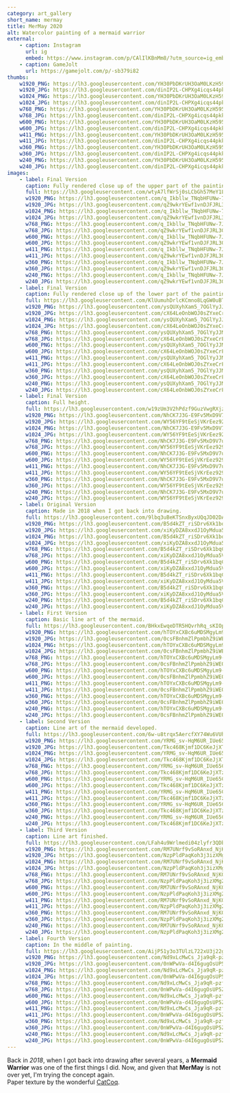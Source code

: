 ```yaml
---
category: art_gallery
short_name: mermay
title: MerMay 2020
alt: Watercolor painting of a mermaid warrior
external:
    - caption: Instagram
      url: ig
      embed: https://www.instagram.com/p/CAlIlKBnMm8/?utm_source=ig_embed&amp;utm_campaign=loading
    - caption: GameJolt
      url: https://gamejolt.com/p/-sb379i82
thumbs:
    w1920_PNG: https://lh3.googleusercontent.com/YH30PbDKrUH3OaM0LKzH5957LNFysIUZljw5xT2jABJ69hhwMwUWnX1pUw20eLyHBjqZw9bQvFXgXOuyz4tbPQ1cPdBUaQJg5mHKEq_j9NSVDcr8DGeI_MBeiCDeeIOyQwy5LbJepg=w355
    w1920_JPG: https://lh3.googleusercontent.com/dinIP2L-CHPXg4icqs44pkkKjjV0JP9GoimLmeTlV3fj_azr4Tuzg_tqRXqkekMgjM1ofkLQZ5jBKjN0jpE2iVkrz6f5hX7HQFkIPag7HOX8C99RbLslaOkmftyKv7GD-8Ue3E1_hA=w355
    w1024_PNG: https://lh3.googleusercontent.com/YH30PbDKrUH3OaM0LKzH5957LNFysIUZljw5xT2jABJ69hhwMwUWnX1pUw20eLyHBjqZw9bQvFXgXOuyz4tbPQ1cPdBUaQJg5mHKEq_j9NSVDcr8DGeI_MBeiCDeeIOyQwy5LbJepg=w284
    w1024_JPG: https://lh3.googleusercontent.com/dinIP2L-CHPXg4icqs44pkkKjjV0JP9GoimLmeTlV3fj_azr4Tuzg_tqRXqkekMgjM1ofkLQZ5jBKjN0jpE2iVkrz6f5hX7HQFkIPag7HOX8C99RbLslaOkmftyKv7GD-8Ue3E1_hA=w284
    w768_PNG: https://lh3.googleusercontent.com/YH30PbDKrUH3OaM0LKzH5957LNFysIUZljw5xT2jABJ69hhwMwUWnX1pUw20eLyHBjqZw9bQvFXgXOuyz4tbPQ1cPdBUaQJg5mHKEq_j9NSVDcr8DGeI_MBeiCDeeIOyQwy5LbJepg=w213
    w768_JPG: https://lh3.googleusercontent.com/dinIP2L-CHPXg4icqs44pkkKjjV0JP9GoimLmeTlV3fj_azr4Tuzg_tqRXqkekMgjM1ofkLQZ5jBKjN0jpE2iVkrz6f5hX7HQFkIPag7HOX8C99RbLslaOkmftyKv7GD-8Ue3E1_hA=w213
    w600_PNG: https://lh3.googleusercontent.com/YH30PbDKrUH3OaM0LKzH5957LNFysIUZljw5xT2jABJ69hhwMwUWnX1pUw20eLyHBjqZw9bQvFXgXOuyz4tbPQ1cPdBUaQJg5mHKEq_j9NSVDcr8DGeI_MBeiCDeeIOyQwy5LbJepg=w166
    w600_JPG: https://lh3.googleusercontent.com/dinIP2L-CHPXg4icqs44pkkKjjV0JP9GoimLmeTlV3fj_azr4Tuzg_tqRXqkekMgjM1ofkLQZ5jBKjN0jpE2iVkrz6f5hX7HQFkIPag7HOX8C99RbLslaOkmftyKv7GD-8Ue3E1_hA=w166
    w411_PNG: https://lh3.googleusercontent.com/YH30PbDKrUH3OaM0LKzH5957LNFysIUZljw5xT2jABJ69hhwMwUWnX1pUw20eLyHBjqZw9bQvFXgXOuyz4tbPQ1cPdBUaQJg5mHKEq_j9NSVDcr8DGeI_MBeiCDeeIOyQwy5LbJepg=w114
    w411_JPG: https://lh3.googleusercontent.com/dinIP2L-CHPXg4icqs44pkkKjjV0JP9GoimLmeTlV3fj_azr4Tuzg_tqRXqkekMgjM1ofkLQZ5jBKjN0jpE2iVkrz6f5hX7HQFkIPag7HOX8C99RbLslaOkmftyKv7GD-8Ue3E1_hA=w114
    w360_PNG: https://lh3.googleusercontent.com/YH30PbDKrUH3OaM0LKzH5957LNFysIUZljw5xT2jABJ69hhwMwUWnX1pUw20eLyHBjqZw9bQvFXgXOuyz4tbPQ1cPdBUaQJg5mHKEq_j9NSVDcr8DGeI_MBeiCDeeIOyQwy5LbJepg=w100
    w360_JPG: https://lh3.googleusercontent.com/dinIP2L-CHPXg4icqs44pkkKjjV0JP9GoimLmeTlV3fj_azr4Tuzg_tqRXqkekMgjM1ofkLQZ5jBKjN0jpE2iVkrz6f5hX7HQFkIPag7HOX8C99RbLslaOkmftyKv7GD-8Ue3E1_hA=w100
    w240_PNG: https://lh3.googleusercontent.com/YH30PbDKrUH3OaM0LKzH5957LNFysIUZljw5xT2jABJ69hhwMwUWnX1pUw20eLyHBjqZw9bQvFXgXOuyz4tbPQ1cPdBUaQJg5mHKEq_j9NSVDcr8DGeI_MBeiCDeeIOyQwy5LbJepg=w66
    w240_JPG: https://lh3.googleusercontent.com/dinIP2L-CHPXg4icqs44pkkKjjV0JP9GoimLmeTlV3fj_azr4Tuzg_tqRXqkekMgjM1ofkLQZ5jBKjN0jpE2iVkrz6f5hX7HQFkIPag7HOX8C99RbLslaOkmftyKv7GD-8Ue3E1_hA=w66
images:
    - label: Final Version
      caption: Fully rendered close up of the upper part of the painting.
      full: https://lh3.googleusercontent.com/wtyA7lfWrSj0sLCbGh57MeY1LkE6mTUFns6nl-5hWAoBRqNFVHgeQH78487v-dgIY0dLLCwSzOrykNjWvrqA-C3-Dfs_0DttfN-CMBzEJ2fMNmTFcw9m8kEZQNDI8ElD0bvgVzwKmw=w1080-h1080
      w1920_PNG: https://lh3.googleusercontent.com/q_Ikbllw_TNqbHFUNw-7JKox13sLxiaMLi8Ek1pPZODTN7i0sMAYRmQ2tvNtVw1STV1Cm-avOwbNXLBgIN8u0lDSgEErPPTtXaW9DDD86oXlpzRKekLttUyNCr3Sk55-AHXMHw8kXQ=w850
      w1920_JPG: https://lh3.googleusercontent.com/qZ9wkrYEwf1vnDJFJRL3GPxZBfOfRDJ2oapBEaiQ0wXTi8Yg-rbBc6DCG-icjLfY4LTtNUz-_7vu5NzV6P2hlKRRGZMLeICb20lx9RR6ZDBn7-aKbUMb5_z0Lt8N1R1ogHqaMEL6cg=w850
      w1024_PNG: https://lh3.googleusercontent.com/q_Ikbllw_TNqbHFUNw-7JKox13sLxiaMLi8Ek1pPZODTN7i0sMAYRmQ2tvNtVw1STV1Cm-avOwbNXLBgIN8u0lDSgEErPPTtXaW9DDD86oXlpzRKekLttUyNCr3Sk55-AHXMHw8kXQ=w711
      w1024_JPG: https://lh3.googleusercontent.com/qZ9wkrYEwf1vnDJFJRL3GPxZBfOfRDJ2oapBEaiQ0wXTi8Yg-rbBc6DCG-icjLfY4LTtNUz-_7vu5NzV6P2hlKRRGZMLeICb20lx9RR6ZDBn7-aKbUMb5_z0Lt8N1R1ogHqaMEL6cg=w711
      w768_PNG: https://lh3.googleusercontent.com/q_Ikbllw_TNqbHFUNw-7JKox13sLxiaMLi8Ek1pPZODTN7i0sMAYRmQ2tvNtVw1STV1Cm-avOwbNXLBgIN8u0lDSgEErPPTtXaW9DDD86oXlpzRKekLttUyNCr3Sk55-AHXMHw8kXQ=w533
      w768_JPG: https://lh3.googleusercontent.com/qZ9wkrYEwf1vnDJFJRL3GPxZBfOfRDJ2oapBEaiQ0wXTi8Yg-rbBc6DCG-icjLfY4LTtNUz-_7vu5NzV6P2hlKRRGZMLeICb20lx9RR6ZDBn7-aKbUMb5_z0Lt8N1R1ogHqaMEL6cg=w533
      w600_PNG: https://lh3.googleusercontent.com/q_Ikbllw_TNqbHFUNw-7JKox13sLxiaMLi8Ek1pPZODTN7i0sMAYRmQ2tvNtVw1STV1Cm-avOwbNXLBgIN8u0lDSgEErPPTtXaW9DDD86oXlpzRKekLttUyNCr3Sk55-AHXMHw8kXQ=w416
      w600_JPG: https://lh3.googleusercontent.com/qZ9wkrYEwf1vnDJFJRL3GPxZBfOfRDJ2oapBEaiQ0wXTi8Yg-rbBc6DCG-icjLfY4LTtNUz-_7vu5NzV6P2hlKRRGZMLeICb20lx9RR6ZDBn7-aKbUMb5_z0Lt8N1R1ogHqaMEL6cg=w416
      w411_PNG: https://lh3.googleusercontent.com/q_Ikbllw_TNqbHFUNw-7JKox13sLxiaMLi8Ek1pPZODTN7i0sMAYRmQ2tvNtVw1STV1Cm-avOwbNXLBgIN8u0lDSgEErPPTtXaW9DDD86oXlpzRKekLttUyNCr3Sk55-AHXMHw8kXQ=w285
      w411_JPG: https://lh3.googleusercontent.com/qZ9wkrYEwf1vnDJFJRL3GPxZBfOfRDJ2oapBEaiQ0wXTi8Yg-rbBc6DCG-icjLfY4LTtNUz-_7vu5NzV6P2hlKRRGZMLeICb20lx9RR6ZDBn7-aKbUMb5_z0Lt8N1R1ogHqaMEL6cg=w285
      w360_PNG: https://lh3.googleusercontent.com/q_Ikbllw_TNqbHFUNw-7JKox13sLxiaMLi8Ek1pPZODTN7i0sMAYRmQ2tvNtVw1STV1Cm-avOwbNXLBgIN8u0lDSgEErPPTtXaW9DDD86oXlpzRKekLttUyNCr3Sk55-AHXMHw8kXQ=w250
      w360_JPG: https://lh3.googleusercontent.com/qZ9wkrYEwf1vnDJFJRL3GPxZBfOfRDJ2oapBEaiQ0wXTi8Yg-rbBc6DCG-icjLfY4LTtNUz-_7vu5NzV6P2hlKRRGZMLeICb20lx9RR6ZDBn7-aKbUMb5_z0Lt8N1R1ogHqaMEL6cg=w250
      w240_PNG: https://lh3.googleusercontent.com/q_Ikbllw_TNqbHFUNw-7JKox13sLxiaMLi8Ek1pPZODTN7i0sMAYRmQ2tvNtVw1STV1Cm-avOwbNXLBgIN8u0lDSgEErPPTtXaW9DDD86oXlpzRKekLttUyNCr3Sk55-AHXMHw8kXQ=w166
      w240_JPG: https://lh3.googleusercontent.com/qZ9wkrYEwf1vnDJFJRL3GPxZBfOfRDJ2oapBEaiQ0wXTi8Yg-rbBc6DCG-icjLfY4LTtNUz-_7vu5NzV6P2hlKRRGZMLeICb20lx9RR6ZDBn7-aKbUMb5_z0Lt8N1R1ogHqaMEL6cg=w166
    - label: Final Version
      caption: Fully rendered close up of the lower part of the painting.
      full: https://lh3.googleusercontent.com/KlUumuhDrlcKCmno8LqGW0uBTWxVA02jO6UUMiRbKlHutvJ3NVmm5tHRjDiM7vz93fanM1SkeipeOA6fZwaLezYRDdc-SBwyEQ9prgwhg8tHlQjZgW1ZZYYw277UiUpo6_GKGQFVyg=w1080-h1080
      w1920_PNG: https://lh3.googleusercontent.com/ysQUXyhXam5_7OGlYyJJM4o1BItO3rklJk2H1Rjn5zwsqnG23MNriuFYeupljtKh5rXvSzCkqlsSbBB0YrZFkAfVvQJ0EMKk5Q0wkvK1BQxYw53UByoAi8YkLJIAO3GVKYBLpotyKg=w850
      w1920_JPG: https://lh3.googleusercontent.com/cX64LeOnbWOJ0sZYxeCrFz919RSf3nLjBalIkvTQqIOVcozk2vuKQml1Pzfu4m8ImZWN5wv1L6dKx493pbCUw1tqCJo-68gV0waLR4R4gsUfeiYlURh00dwkBdDTfrmJ-jRoxHWpLA=w850
      w1024_PNG: https://lh3.googleusercontent.com/ysQUXyhXam5_7OGlYyJJM4o1BItO3rklJk2H1Rjn5zwsqnG23MNriuFYeupljtKh5rXvSzCkqlsSbBB0YrZFkAfVvQJ0EMKk5Q0wkvK1BQxYw53UByoAi8YkLJIAO3GVKYBLpotyKg=w711
      w1024_JPG: https://lh3.googleusercontent.com/cX64LeOnbWOJ0sZYxeCrFz919RSf3nLjBalIkvTQqIOVcozk2vuKQml1Pzfu4m8ImZWN5wv1L6dKx493pbCUw1tqCJo-68gV0waLR4R4gsUfeiYlURh00dwkBdDTfrmJ-jRoxHWpLA=w711
      w768_PNG: https://lh3.googleusercontent.com/ysQUXyhXam5_7OGlYyJJM4o1BItO3rklJk2H1Rjn5zwsqnG23MNriuFYeupljtKh5rXvSzCkqlsSbBB0YrZFkAfVvQJ0EMKk5Q0wkvK1BQxYw53UByoAi8YkLJIAO3GVKYBLpotyKg=w533
      w768_JPG: https://lh3.googleusercontent.com/cX64LeOnbWOJ0sZYxeCrFz919RSf3nLjBalIkvTQqIOVcozk2vuKQml1Pzfu4m8ImZWN5wv1L6dKx493pbCUw1tqCJo-68gV0waLR4R4gsUfeiYlURh00dwkBdDTfrmJ-jRoxHWpLA=w533
      w600_PNG: https://lh3.googleusercontent.com/ysQUXyhXam5_7OGlYyJJM4o1BItO3rklJk2H1Rjn5zwsqnG23MNriuFYeupljtKh5rXvSzCkqlsSbBB0YrZFkAfVvQJ0EMKk5Q0wkvK1BQxYw53UByoAi8YkLJIAO3GVKYBLpotyKg=w416
      w600_JPG: https://lh3.googleusercontent.com/cX64LeOnbWOJ0sZYxeCrFz919RSf3nLjBalIkvTQqIOVcozk2vuKQml1Pzfu4m8ImZWN5wv1L6dKx493pbCUw1tqCJo-68gV0waLR4R4gsUfeiYlURh00dwkBdDTfrmJ-jRoxHWpLA=w416
      w411_PNG: https://lh3.googleusercontent.com/ysQUXyhXam5_7OGlYyJJM4o1BItO3rklJk2H1Rjn5zwsqnG23MNriuFYeupljtKh5rXvSzCkqlsSbBB0YrZFkAfVvQJ0EMKk5Q0wkvK1BQxYw53UByoAi8YkLJIAO3GVKYBLpotyKg=w285
      w411_JPG: https://lh3.googleusercontent.com/cX64LeOnbWOJ0sZYxeCrFz919RSf3nLjBalIkvTQqIOVcozk2vuKQml1Pzfu4m8ImZWN5wv1L6dKx493pbCUw1tqCJo-68gV0waLR4R4gsUfeiYlURh00dwkBdDTfrmJ-jRoxHWpLA=w285
      w360_PNG: https://lh3.googleusercontent.com/ysQUXyhXam5_7OGlYyJJM4o1BItO3rklJk2H1Rjn5zwsqnG23MNriuFYeupljtKh5rXvSzCkqlsSbBB0YrZFkAfVvQJ0EMKk5Q0wkvK1BQxYw53UByoAi8YkLJIAO3GVKYBLpotyKg=w250
      w360_JPG: https://lh3.googleusercontent.com/cX64LeOnbWOJ0sZYxeCrFz919RSf3nLjBalIkvTQqIOVcozk2vuKQml1Pzfu4m8ImZWN5wv1L6dKx493pbCUw1tqCJo-68gV0waLR4R4gsUfeiYlURh00dwkBdDTfrmJ-jRoxHWpLA=w250
      w240_PNG: https://lh3.googleusercontent.com/ysQUXyhXam5_7OGlYyJJM4o1BItO3rklJk2H1Rjn5zwsqnG23MNriuFYeupljtKh5rXvSzCkqlsSbBB0YrZFkAfVvQJ0EMKk5Q0wkvK1BQxYw53UByoAi8YkLJIAO3GVKYBLpotyKg=w166
      w240_JPG: https://lh3.googleusercontent.com/cX64LeOnbWOJ0sZYxeCrFz919RSf3nLjBalIkvTQqIOVcozk2vuKQml1Pzfu4m8ImZWN5wv1L6dKx493pbCUw1tqCJo-68gV0waLR4R4gsUfeiYlURh00dwkBdDTfrmJ-jRoxHWpLA=w166
    - label: Final Version
      caption: Full height.
      full: https://lh3.googleusercontent.com/w19zUm3V2hPdzf9GuzVwgRXjzDiBeBB5l8KaUoLq4oMBAKIKITjlsh7GCSOFW9nN90HBhYGH5HeDCAy8RvZ9iOoCr6sr3Gu2j2WV0JpISvwX7jDR0pyxyYRT-6tAhFpFO9ceMIsP-w=w1080-h1080
      w1920_PNG: https://lh3.googleusercontent.com/NhCK7J3G-E9Fv5MxD9V7uJQP7Aka-0xuqxN96m50FU4nl-1-UTa4KrO9DJ5MvqMaMr-p-cbj9HZisdwneMVoP7hiASPUsBa9zTUq40FOda7gL3wN4YE3kMoWyiM3G57g82-7Nk1DuQ=w850
      w1920_JPG: https://lh3.googleusercontent.com/WY56YF9tEeSjVKrEez929vUjkIITK1hSh_v7HTNIOfxaPSw-kNal2PZx420rousA58rdckJ872TKGAPudvMSRY_ImmI64LfC6DRtI68_I61pj5RI4nzGSMHWT3YU5Bqs7BAX_QdKAg=w850
      w1024_PNG: https://lh3.googleusercontent.com/NhCK7J3G-E9Fv5MxD9V7uJQP7Aka-0xuqxN96m50FU4nl-1-UTa4KrO9DJ5MvqMaMr-p-cbj9HZisdwneMVoP7hiASPUsBa9zTUq40FOda7gL3wN4YE3kMoWyiM3G57g82-7Nk1DuQ=w711
      w1024_JPG: https://lh3.googleusercontent.com/WY56YF9tEeSjVKrEez929vUjkIITK1hSh_v7HTNIOfxaPSw-kNal2PZx420rousA58rdckJ872TKGAPudvMSRY_ImmI64LfC6DRtI68_I61pj5RI4nzGSMHWT3YU5Bqs7BAX_QdKAg=w711
      w768_PNG: https://lh3.googleusercontent.com/NhCK7J3G-E9Fv5MxD9V7uJQP7Aka-0xuqxN96m50FU4nl-1-UTa4KrO9DJ5MvqMaMr-p-cbj9HZisdwneMVoP7hiASPUsBa9zTUq40FOda7gL3wN4YE3kMoWyiM3G57g82-7Nk1DuQ=w533
      w768_JPG: https://lh3.googleusercontent.com/WY56YF9tEeSjVKrEez929vUjkIITK1hSh_v7HTNIOfxaPSw-kNal2PZx420rousA58rdckJ872TKGAPudvMSRY_ImmI64LfC6DRtI68_I61pj5RI4nzGSMHWT3YU5Bqs7BAX_QdKAg=w533
      w600_PNG: https://lh3.googleusercontent.com/NhCK7J3G-E9Fv5MxD9V7uJQP7Aka-0xuqxN96m50FU4nl-1-UTa4KrO9DJ5MvqMaMr-p-cbj9HZisdwneMVoP7hiASPUsBa9zTUq40FOda7gL3wN4YE3kMoWyiM3G57g82-7Nk1DuQ=w416
      w600_JPG: https://lh3.googleusercontent.com/WY56YF9tEeSjVKrEez929vUjkIITK1hSh_v7HTNIOfxaPSw-kNal2PZx420rousA58rdckJ872TKGAPudvMSRY_ImmI64LfC6DRtI68_I61pj5RI4nzGSMHWT3YU5Bqs7BAX_QdKAg=w416
      w411_PNG: https://lh3.googleusercontent.com/NhCK7J3G-E9Fv5MxD9V7uJQP7Aka-0xuqxN96m50FU4nl-1-UTa4KrO9DJ5MvqMaMr-p-cbj9HZisdwneMVoP7hiASPUsBa9zTUq40FOda7gL3wN4YE3kMoWyiM3G57g82-7Nk1DuQ=w285
      w411_JPG: https://lh3.googleusercontent.com/WY56YF9tEeSjVKrEez929vUjkIITK1hSh_v7HTNIOfxaPSw-kNal2PZx420rousA58rdckJ872TKGAPudvMSRY_ImmI64LfC6DRtI68_I61pj5RI4nzGSMHWT3YU5Bqs7BAX_QdKAg=w285
      w360_PNG: https://lh3.googleusercontent.com/NhCK7J3G-E9Fv5MxD9V7uJQP7Aka-0xuqxN96m50FU4nl-1-UTa4KrO9DJ5MvqMaMr-p-cbj9HZisdwneMVoP7hiASPUsBa9zTUq40FOda7gL3wN4YE3kMoWyiM3G57g82-7Nk1DuQ=w250
      w360_JPG: https://lh3.googleusercontent.com/WY56YF9tEeSjVKrEez929vUjkIITK1hSh_v7HTNIOfxaPSw-kNal2PZx420rousA58rdckJ872TKGAPudvMSRY_ImmI64LfC6DRtI68_I61pj5RI4nzGSMHWT3YU5Bqs7BAX_QdKAg=w250
      w240_PNG: https://lh3.googleusercontent.com/NhCK7J3G-E9Fv5MxD9V7uJQP7Aka-0xuqxN96m50FU4nl-1-UTa4KrO9DJ5MvqMaMr-p-cbj9HZisdwneMVoP7hiASPUsBa9zTUq40FOda7gL3wN4YE3kMoWyiM3G57g82-7Nk1DuQ=w166
      w240_JPG: https://lh3.googleusercontent.com/WY56YF9tEeSjVKrEez929vUjkIITK1hSh_v7HTNIOfxaPSw-kNal2PZx420rousA58rdckJ872TKGAPudvMSRY_ImmI64LfC6DRtI68_I61pj5RI4nzGSMHWT3YU5Bqs7BAX_QdKAg=w166
    - label: Original Version
      caption: Made in 2018 when I got back into drawing.
      full: https://lh3.googleusercontent.com/9lbq3uBeKTSnxByxUQqJD02DA4GyZIQpOWAKpBuq-a94xWKvWvaDVXxGeAFM8GdA1RlnWvMzoRHnYJyuT4xul_9OdgySFozhSlqGg1iSSLRMWcMtnzUWOff0csTlE00v2wLPT0X0wA=w1080-h1080
      w1920_PNG: https://lh3.googleusercontent.com/B5d4kZT_riSDrv6Xk1bqC8VsgxFfPezPyr9OCa1aVvf67WejJ0vGEIqxVCEWUL7bixRR9wo9KxmZCX6vEM4qi3l4He6DB-5pvgQGLi1xy9E7tXzy3YJsXU6Y7gXEiidBf9vihStm_w=w850
      w1920_JPG: https://lh3.googleusercontent.com/xiKyDZA8xxdJ1OyMdua5V3--LjdOe6r6gg4MZ4-AtRmOGi6smypsCt_SIZGBysHIQ-E_vpi1rZbb4hbfHJ22vbIhyU6shya2zlT2ie4pCRl1j549RBGMBD_sizFVNNdX4Bk-WcwiUQ=w850
      w1024_PNG: https://lh3.googleusercontent.com/B5d4kZT_riSDrv6Xk1bqC8VsgxFfPezPyr9OCa1aVvf67WejJ0vGEIqxVCEWUL7bixRR9wo9KxmZCX6vEM4qi3l4He6DB-5pvgQGLi1xy9E7tXzy3YJsXU6Y7gXEiidBf9vihStm_w=w711
      w1024_JPG: https://lh3.googleusercontent.com/xiKyDZA8xxdJ1OyMdua5V3--LjdOe6r6gg4MZ4-AtRmOGi6smypsCt_SIZGBysHIQ-E_vpi1rZbb4hbfHJ22vbIhyU6shya2zlT2ie4pCRl1j549RBGMBD_sizFVNNdX4Bk-WcwiUQ=w711
      w768_PNG: https://lh3.googleusercontent.com/B5d4kZT_riSDrv6Xk1bqC8VsgxFfPezPyr9OCa1aVvf67WejJ0vGEIqxVCEWUL7bixRR9wo9KxmZCX6vEM4qi3l4He6DB-5pvgQGLi1xy9E7tXzy3YJsXU6Y7gXEiidBf9vihStm_w=w533
      w768_JPG: https://lh3.googleusercontent.com/xiKyDZA8xxdJ1OyMdua5V3--LjdOe6r6gg4MZ4-AtRmOGi6smypsCt_SIZGBysHIQ-E_vpi1rZbb4hbfHJ22vbIhyU6shya2zlT2ie4pCRl1j549RBGMBD_sizFVNNdX4Bk-WcwiUQ=w533
      w600_PNG: https://lh3.googleusercontent.com/B5d4kZT_riSDrv6Xk1bqC8VsgxFfPezPyr9OCa1aVvf67WejJ0vGEIqxVCEWUL7bixRR9wo9KxmZCX6vEM4qi3l4He6DB-5pvgQGLi1xy9E7tXzy3YJsXU6Y7gXEiidBf9vihStm_w=w416
      w600_JPG: https://lh3.googleusercontent.com/xiKyDZA8xxdJ1OyMdua5V3--LjdOe6r6gg4MZ4-AtRmOGi6smypsCt_SIZGBysHIQ-E_vpi1rZbb4hbfHJ22vbIhyU6shya2zlT2ie4pCRl1j549RBGMBD_sizFVNNdX4Bk-WcwiUQ=w416
      w411_PNG: https://lh3.googleusercontent.com/B5d4kZT_riSDrv6Xk1bqC8VsgxFfPezPyr9OCa1aVvf67WejJ0vGEIqxVCEWUL7bixRR9wo9KxmZCX6vEM4qi3l4He6DB-5pvgQGLi1xy9E7tXzy3YJsXU6Y7gXEiidBf9vihStm_w=w285
      w411_JPG: https://lh3.googleusercontent.com/xiKyDZA8xxdJ1OyMdua5V3--LjdOe6r6gg4MZ4-AtRmOGi6smypsCt_SIZGBysHIQ-E_vpi1rZbb4hbfHJ22vbIhyU6shya2zlT2ie4pCRl1j549RBGMBD_sizFVNNdX4Bk-WcwiUQ=w285
      w360_PNG: https://lh3.googleusercontent.com/B5d4kZT_riSDrv6Xk1bqC8VsgxFfPezPyr9OCa1aVvf67WejJ0vGEIqxVCEWUL7bixRR9wo9KxmZCX6vEM4qi3l4He6DB-5pvgQGLi1xy9E7tXzy3YJsXU6Y7gXEiidBf9vihStm_w=w250
      w360_JPG: https://lh3.googleusercontent.com/xiKyDZA8xxdJ1OyMdua5V3--LjdOe6r6gg4MZ4-AtRmOGi6smypsCt_SIZGBysHIQ-E_vpi1rZbb4hbfHJ22vbIhyU6shya2zlT2ie4pCRl1j549RBGMBD_sizFVNNdX4Bk-WcwiUQ=w250
      w240_PNG: https://lh3.googleusercontent.com/B5d4kZT_riSDrv6Xk1bqC8VsgxFfPezPyr9OCa1aVvf67WejJ0vGEIqxVCEWUL7bixRR9wo9KxmZCX6vEM4qi3l4He6DB-5pvgQGLi1xy9E7tXzy3YJsXU6Y7gXEiidBf9vihStm_w=w166
      w240_JPG: https://lh3.googleusercontent.com/xiKyDZA8xxdJ1OyMdua5V3--LjdOe6r6gg4MZ4-AtRmOGi6smypsCt_SIZGBysHIQ-E_vpi1rZbb4hbfHJ22vbIhyU6shya2zlT2ie4pCRl1j549RBGMBD_sizFVNNdX4Bk-WcwiUQ=w166
    - label: First Version
      caption: Basic line art of the mermaid.
      full: https://lh3.googleusercontent.com/BHkxEwqeDTR5HQvrhRq_sKIOpJefLOgu4wbOdY-_LxUsAHi7y_W9aMz-4KHZGSAOUyDkOSW2iRWjzuZaNSjF4yR19f5Y_plZK6FINhEMuOfnGC0ihq7zooPgFhz0yHIR9kY5HKcaEg=w1080-h1080
      w1920_PNG: https://lh3.googleusercontent.com/hTOYxCXBc6uMDSMgyLm9-r8njfzjCif06Kkt3GUbJlfSYIeLoMKIZQvTM123Nd6jS166P-1KMQ-I8lO6jAd-aB7QGlgZ6ovW2zAJDHKMhZDr_7-xRrA03JTFKjmRl9cPrR9rjog01g=w850
      w1920_JPG: https://lh3.googleusercontent.com/0csFBnhmZlPpmbhZ9iWE0_AVt5zEX_PFlH5dGAb5Rd7a2h8QjyoWqnSdCrK_wqx8X7-FbqlumJEl0Jq8QvrWp5NFvs2y5c4z066JMRVLCX5wnCfj1d0dFDHiiyGLY1lqQmZG2fTAxQ=w850
      w1024_PNG: https://lh3.googleusercontent.com/hTOYxCXBc6uMDSMgyLm9-r8njfzjCif06Kkt3GUbJlfSYIeLoMKIZQvTM123Nd6jS166P-1KMQ-I8lO6jAd-aB7QGlgZ6ovW2zAJDHKMhZDr_7-xRrA03JTFKjmRl9cPrR9rjog01g=w711
      w1024_JPG: https://lh3.googleusercontent.com/0csFBnhmZlPpmbhZ9iWE0_AVt5zEX_PFlH5dGAb5Rd7a2h8QjyoWqnSdCrK_wqx8X7-FbqlumJEl0Jq8QvrWp5NFvs2y5c4z066JMRVLCX5wnCfj1d0dFDHiiyGLY1lqQmZG2fTAxQ=w711
      w768_PNG: https://lh3.googleusercontent.com/hTOYxCXBc6uMDSMgyLm9-r8njfzjCif06Kkt3GUbJlfSYIeLoMKIZQvTM123Nd6jS166P-1KMQ-I8lO6jAd-aB7QGlgZ6ovW2zAJDHKMhZDr_7-xRrA03JTFKjmRl9cPrR9rjog01g=w533
      w768_JPG: https://lh3.googleusercontent.com/0csFBnhmZlPpmbhZ9iWE0_AVt5zEX_PFlH5dGAb5Rd7a2h8QjyoWqnSdCrK_wqx8X7-FbqlumJEl0Jq8QvrWp5NFvs2y5c4z066JMRVLCX5wnCfj1d0dFDHiiyGLY1lqQmZG2fTAxQ=w533
      w600_PNG: https://lh3.googleusercontent.com/hTOYxCXBc6uMDSMgyLm9-r8njfzjCif06Kkt3GUbJlfSYIeLoMKIZQvTM123Nd6jS166P-1KMQ-I8lO6jAd-aB7QGlgZ6ovW2zAJDHKMhZDr_7-xRrA03JTFKjmRl9cPrR9rjog01g=w416
      w600_JPG: https://lh3.googleusercontent.com/0csFBnhmZlPpmbhZ9iWE0_AVt5zEX_PFlH5dGAb5Rd7a2h8QjyoWqnSdCrK_wqx8X7-FbqlumJEl0Jq8QvrWp5NFvs2y5c4z066JMRVLCX5wnCfj1d0dFDHiiyGLY1lqQmZG2fTAxQ=w416
      w411_PNG: https://lh3.googleusercontent.com/hTOYxCXBc6uMDSMgyLm9-r8njfzjCif06Kkt3GUbJlfSYIeLoMKIZQvTM123Nd6jS166P-1KMQ-I8lO6jAd-aB7QGlgZ6ovW2zAJDHKMhZDr_7-xRrA03JTFKjmRl9cPrR9rjog01g=w285
      w411_JPG: https://lh3.googleusercontent.com/0csFBnhmZlPpmbhZ9iWE0_AVt5zEX_PFlH5dGAb5Rd7a2h8QjyoWqnSdCrK_wqx8X7-FbqlumJEl0Jq8QvrWp5NFvs2y5c4z066JMRVLCX5wnCfj1d0dFDHiiyGLY1lqQmZG2fTAxQ=w285
      w360_PNG: https://lh3.googleusercontent.com/hTOYxCXBc6uMDSMgyLm9-r8njfzjCif06Kkt3GUbJlfSYIeLoMKIZQvTM123Nd6jS166P-1KMQ-I8lO6jAd-aB7QGlgZ6ovW2zAJDHKMhZDr_7-xRrA03JTFKjmRl9cPrR9rjog01g=w250
      w360_JPG: https://lh3.googleusercontent.com/0csFBnhmZlPpmbhZ9iWE0_AVt5zEX_PFlH5dGAb5Rd7a2h8QjyoWqnSdCrK_wqx8X7-FbqlumJEl0Jq8QvrWp5NFvs2y5c4z066JMRVLCX5wnCfj1d0dFDHiiyGLY1lqQmZG2fTAxQ=w250
      w240_PNG: https://lh3.googleusercontent.com/hTOYxCXBc6uMDSMgyLm9-r8njfzjCif06Kkt3GUbJlfSYIeLoMKIZQvTM123Nd6jS166P-1KMQ-I8lO6jAd-aB7QGlgZ6ovW2zAJDHKMhZDr_7-xRrA03JTFKjmRl9cPrR9rjog01g=w166
      w240_JPG: https://lh3.googleusercontent.com/0csFBnhmZlPpmbhZ9iWE0_AVt5zEX_PFlH5dGAb5Rd7a2h8QjyoWqnSdCrK_wqx8X7-FbqlumJEl0Jq8QvrWp5NFvs2y5c4z066JMRVLCX5wnCfj1d0dFDHiiyGLY1lqQmZG2fTAxQ=w166
    - label: Second Version
      caption: Line art of the mermaid developed.
      full: https://lh3.googleusercontent.com/6w-u8trqx5AercfXY74Wu6VUh3MC08uNDI6cDaCN_B0vd-Ht-mPD3KnLBiSdzgtrJloO_XauOjSAM17FvcmQP1u02B44qW3NY4PzmDpLrFIsiMiemQtNLwzRrn-YsLSlsRTY_8YCqA=w1080-h1080
      w1920_PNG: https://lh3.googleusercontent.com/YRMG_sv-HqM6UR_IUe65Co9q_m3-noCeNDsaZew7GqoXSeX4d5ACwdHXgFDZIUrpngevypCdARtin10ZmYbjYd0J2xGXvDfzKdI55eg-WILDH_F_PlCfzusQ5TbFSztqlou3BQyXAg=w850
      w1920_JPG: https://lh3.googleusercontent.com/Tkc468Kjmf1DC6KeJjXTz_mCYkuQ9d4HkM8jveG-_sHyfEtZ0QY4EpNxGIf5d_KYkikb9brQ2Q7cW0wTkIVrL2K0CotLZ_FXya32dFufl3_qWNtk9-OkrBNC1QqjQqh0iaxmGDTXlQ=w850
      w1024_PNG: https://lh3.googleusercontent.com/YRMG_sv-HqM6UR_IUe65Co9q_m3-noCeNDsaZew7GqoXSeX4d5ACwdHXgFDZIUrpngevypCdARtin10ZmYbjYd0J2xGXvDfzKdI55eg-WILDH_F_PlCfzusQ5TbFSztqlou3BQyXAg=w711
      w1024_JPG: https://lh3.googleusercontent.com/Tkc468Kjmf1DC6KeJjXTz_mCYkuQ9d4HkM8jveG-_sHyfEtZ0QY4EpNxGIf5d_KYkikb9brQ2Q7cW0wTkIVrL2K0CotLZ_FXya32dFufl3_qWNtk9-OkrBNC1QqjQqh0iaxmGDTXlQ=w711
      w768_PNG: https://lh3.googleusercontent.com/YRMG_sv-HqM6UR_IUe65Co9q_m3-noCeNDsaZew7GqoXSeX4d5ACwdHXgFDZIUrpngevypCdARtin10ZmYbjYd0J2xGXvDfzKdI55eg-WILDH_F_PlCfzusQ5TbFSztqlou3BQyXAg=w533
      w768_JPG: https://lh3.googleusercontent.com/Tkc468Kjmf1DC6KeJjXTz_mCYkuQ9d4HkM8jveG-_sHyfEtZ0QY4EpNxGIf5d_KYkikb9brQ2Q7cW0wTkIVrL2K0CotLZ_FXya32dFufl3_qWNtk9-OkrBNC1QqjQqh0iaxmGDTXlQ=w533
      w600_PNG: https://lh3.googleusercontent.com/YRMG_sv-HqM6UR_IUe65Co9q_m3-noCeNDsaZew7GqoXSeX4d5ACwdHXgFDZIUrpngevypCdARtin10ZmYbjYd0J2xGXvDfzKdI55eg-WILDH_F_PlCfzusQ5TbFSztqlou3BQyXAg=w416
      w600_JPG: https://lh3.googleusercontent.com/Tkc468Kjmf1DC6KeJjXTz_mCYkuQ9d4HkM8jveG-_sHyfEtZ0QY4EpNxGIf5d_KYkikb9brQ2Q7cW0wTkIVrL2K0CotLZ_FXya32dFufl3_qWNtk9-OkrBNC1QqjQqh0iaxmGDTXlQ=w416
      w411_PNG: https://lh3.googleusercontent.com/YRMG_sv-HqM6UR_IUe65Co9q_m3-noCeNDsaZew7GqoXSeX4d5ACwdHXgFDZIUrpngevypCdARtin10ZmYbjYd0J2xGXvDfzKdI55eg-WILDH_F_PlCfzusQ5TbFSztqlou3BQyXAg=w285
      w411_JPG: https://lh3.googleusercontent.com/Tkc468Kjmf1DC6KeJjXTz_mCYkuQ9d4HkM8jveG-_sHyfEtZ0QY4EpNxGIf5d_KYkikb9brQ2Q7cW0wTkIVrL2K0CotLZ_FXya32dFufl3_qWNtk9-OkrBNC1QqjQqh0iaxmGDTXlQ=w285
      w360_PNG: https://lh3.googleusercontent.com/YRMG_sv-HqM6UR_IUe65Co9q_m3-noCeNDsaZew7GqoXSeX4d5ACwdHXgFDZIUrpngevypCdARtin10ZmYbjYd0J2xGXvDfzKdI55eg-WILDH_F_PlCfzusQ5TbFSztqlou3BQyXAg=w250
      w360_JPG: https://lh3.googleusercontent.com/Tkc468Kjmf1DC6KeJjXTz_mCYkuQ9d4HkM8jveG-_sHyfEtZ0QY4EpNxGIf5d_KYkikb9brQ2Q7cW0wTkIVrL2K0CotLZ_FXya32dFufl3_qWNtk9-OkrBNC1QqjQqh0iaxmGDTXlQ=w250
      w240_PNG: https://lh3.googleusercontent.com/YRMG_sv-HqM6UR_IUe65Co9q_m3-noCeNDsaZew7GqoXSeX4d5ACwdHXgFDZIUrpngevypCdARtin10ZmYbjYd0J2xGXvDfzKdI55eg-WILDH_F_PlCfzusQ5TbFSztqlou3BQyXAg=w166
      w240_JPG: https://lh3.googleusercontent.com/Tkc468Kjmf1DC6KeJjXTz_mCYkuQ9d4HkM8jveG-_sHyfEtZ0QY4EpNxGIf5d_KYkikb9brQ2Q7cW0wTkIVrL2K0CotLZ_FXya32dFufl3_qWNtk9-OkrBNC1QqjQqh0iaxmGDTXlQ=w166
    - label: Third Version
      caption: Line art finished.
      full: https://lh3.googleusercontent.com/LFah4u9Wrlmedi04zlyfr3QDbv8UZAA2bBQfgOpQZxb0m9vLhWA9RYRW_nfd9BZ8e74zTJjkl3Vj6axa5maBObBXE7ZSY-v5nSlT9iR6FgPBHlKfSzhw3SZu5egqtvZnrXiWUnaA8g=w1080-h1080
      w1920_PNG: https://lh3.googleusercontent.com/RM7UNrf9vSoRAnxd_NjKG13B5WXlblUOnZNQ38QxA1Xt5up5Tzm2gdxcYM_hqLqGwnEAKUnyYOcUxGylMzsP_dfeP-a0HJ3CqMzSWX-zmXFm15LWINL4NZuuEqNTalTkCM-un8Ev5g=w850
      w1920_JPG: https://lh3.googleusercontent.com/NzpPldPaqKoh3j3izXMg2yZI9XiPzg9Q86dMAkkWvCLNeyXXKpXImQBOgpMzbFAot6fUeavcRqvTpDs_iq1b1blpmqNW48oqQaBGNzpDOtegKDgpkr25D0xC6jHimDhz8YphD9eXKg=w850
      w1024_PNG: https://lh3.googleusercontent.com/RM7UNrf9vSoRAnxd_NjKG13B5WXlblUOnZNQ38QxA1Xt5up5Tzm2gdxcYM_hqLqGwnEAKUnyYOcUxGylMzsP_dfeP-a0HJ3CqMzSWX-zmXFm15LWINL4NZuuEqNTalTkCM-un8Ev5g=w711
      w1024_JPG: https://lh3.googleusercontent.com/NzpPldPaqKoh3j3izXMg2yZI9XiPzg9Q86dMAkkWvCLNeyXXKpXImQBOgpMzbFAot6fUeavcRqvTpDs_iq1b1blpmqNW48oqQaBGNzpDOtegKDgpkr25D0xC6jHimDhz8YphD9eXKg=w711
      w768_PNG: https://lh3.googleusercontent.com/RM7UNrf9vSoRAnxd_NjKG13B5WXlblUOnZNQ38QxA1Xt5up5Tzm2gdxcYM_hqLqGwnEAKUnyYOcUxGylMzsP_dfeP-a0HJ3CqMzSWX-zmXFm15LWINL4NZuuEqNTalTkCM-un8Ev5g=w533
      w768_JPG: https://lh3.googleusercontent.com/NzpPldPaqKoh3j3izXMg2yZI9XiPzg9Q86dMAkkWvCLNeyXXKpXImQBOgpMzbFAot6fUeavcRqvTpDs_iq1b1blpmqNW48oqQaBGNzpDOtegKDgpkr25D0xC6jHimDhz8YphD9eXKg=w533
      w600_PNG: https://lh3.googleusercontent.com/RM7UNrf9vSoRAnxd_NjKG13B5WXlblUOnZNQ38QxA1Xt5up5Tzm2gdxcYM_hqLqGwnEAKUnyYOcUxGylMzsP_dfeP-a0HJ3CqMzSWX-zmXFm15LWINL4NZuuEqNTalTkCM-un8Ev5g=w416
      w600_JPG: https://lh3.googleusercontent.com/NzpPldPaqKoh3j3izXMg2yZI9XiPzg9Q86dMAkkWvCLNeyXXKpXImQBOgpMzbFAot6fUeavcRqvTpDs_iq1b1blpmqNW48oqQaBGNzpDOtegKDgpkr25D0xC6jHimDhz8YphD9eXKg=w416
      w411_PNG: https://lh3.googleusercontent.com/RM7UNrf9vSoRAnxd_NjKG13B5WXlblUOnZNQ38QxA1Xt5up5Tzm2gdxcYM_hqLqGwnEAKUnyYOcUxGylMzsP_dfeP-a0HJ3CqMzSWX-zmXFm15LWINL4NZuuEqNTalTkCM-un8Ev5g=w285
      w411_JPG: https://lh3.googleusercontent.com/NzpPldPaqKoh3j3izXMg2yZI9XiPzg9Q86dMAkkWvCLNeyXXKpXImQBOgpMzbFAot6fUeavcRqvTpDs_iq1b1blpmqNW48oqQaBGNzpDOtegKDgpkr25D0xC6jHimDhz8YphD9eXKg=w285
      w360_PNG: https://lh3.googleusercontent.com/RM7UNrf9vSoRAnxd_NjKG13B5WXlblUOnZNQ38QxA1Xt5up5Tzm2gdxcYM_hqLqGwnEAKUnyYOcUxGylMzsP_dfeP-a0HJ3CqMzSWX-zmXFm15LWINL4NZuuEqNTalTkCM-un8Ev5g=w250
      w360_JPG: https://lh3.googleusercontent.com/NzpPldPaqKoh3j3izXMg2yZI9XiPzg9Q86dMAkkWvCLNeyXXKpXImQBOgpMzbFAot6fUeavcRqvTpDs_iq1b1blpmqNW48oqQaBGNzpDOtegKDgpkr25D0xC6jHimDhz8YphD9eXKg=w250
      w240_PNG: https://lh3.googleusercontent.com/RM7UNrf9vSoRAnxd_NjKG13B5WXlblUOnZNQ38QxA1Xt5up5Tzm2gdxcYM_hqLqGwnEAKUnyYOcUxGylMzsP_dfeP-a0HJ3CqMzSWX-zmXFm15LWINL4NZuuEqNTalTkCM-un8Ev5g=w166
      w240_JPG: https://lh3.googleusercontent.com/NzpPldPaqKoh3j3izXMg2yZI9XiPzg9Q86dMAkkWvCLNeyXXKpXImQBOgpMzbFAot6fUeavcRqvTpDs_iq1b1blpmqNW48oqQaBGNzpDOtegKDgpkr25D0xC6jHimDhz8YphD9eXKg=w166
    - label: Fourth Version
      caption: In the middle of painting.
      full: https://lh3.googleusercontent.com/AijP51y3o3TUlzL722xU3j22gQSaqb2pBJLcbdzVkD5CABJSYRVc2K5mhnYTgRmqURl_VzWbmYodG5bybX-vpBfpmC4QHjQmNFpiLxP2i293u8SKO5i1Uzj5IITvKXZCb-HXbpHtzQ=w1080-h1080
      w1920_PNG: https://lh3.googleusercontent.com/Nd9xLcMwCs_Jja9qR-pzfRkJUIqKXlYSWykRKfHuRpx8Y5nrfG33QEHbMlhHHGaxcc0isBOTlbxfkbqngHfRpeLat63cKJ56jX23xz0o4roX340X5bQW4X2ATfc5KrMERcY-cGAklg=w850
      w1920_JPG: https://lh3.googleusercontent.com/0nWPwVa-d4I6gugOsUP5ZUGeIvdSzKb0mGHHkq6jRjlmh2osiuv3zpE1Dv75k12MIshOa-PJ97nLImqr8R7DUcKxnTxfB76PTp0qK7nETcPLsgskYpTQzu0N4-EGlDpeArL0N3HvEA=w850
      w1024_PNG: https://lh3.googleusercontent.com/Nd9xLcMwCs_Jja9qR-pzfRkJUIqKXlYSWykRKfHuRpx8Y5nrfG33QEHbMlhHHGaxcc0isBOTlbxfkbqngHfRpeLat63cKJ56jX23xz0o4roX340X5bQW4X2ATfc5KrMERcY-cGAklg=w711
      w1024_JPG: https://lh3.googleusercontent.com/0nWPwVa-d4I6gugOsUP5ZUGeIvdSzKb0mGHHkq6jRjlmh2osiuv3zpE1Dv75k12MIshOa-PJ97nLImqr8R7DUcKxnTxfB76PTp0qK7nETcPLsgskYpTQzu0N4-EGlDpeArL0N3HvEA=w711
      w768_PNG: https://lh3.googleusercontent.com/Nd9xLcMwCs_Jja9qR-pzfRkJUIqKXlYSWykRKfHuRpx8Y5nrfG33QEHbMlhHHGaxcc0isBOTlbxfkbqngHfRpeLat63cKJ56jX23xz0o4roX340X5bQW4X2ATfc5KrMERcY-cGAklg=w533
      w768_JPG: https://lh3.googleusercontent.com/0nWPwVa-d4I6gugOsUP5ZUGeIvdSzKb0mGHHkq6jRjlmh2osiuv3zpE1Dv75k12MIshOa-PJ97nLImqr8R7DUcKxnTxfB76PTp0qK7nETcPLsgskYpTQzu0N4-EGlDpeArL0N3HvEA=w533
      w600_PNG: https://lh3.googleusercontent.com/Nd9xLcMwCs_Jja9qR-pzfRkJUIqKXlYSWykRKfHuRpx8Y5nrfG33QEHbMlhHHGaxcc0isBOTlbxfkbqngHfRpeLat63cKJ56jX23xz0o4roX340X5bQW4X2ATfc5KrMERcY-cGAklg=w416
      w600_JPG: https://lh3.googleusercontent.com/0nWPwVa-d4I6gugOsUP5ZUGeIvdSzKb0mGHHkq6jRjlmh2osiuv3zpE1Dv75k12MIshOa-PJ97nLImqr8R7DUcKxnTxfB76PTp0qK7nETcPLsgskYpTQzu0N4-EGlDpeArL0N3HvEA=w416
      w411_PNG: https://lh3.googleusercontent.com/Nd9xLcMwCs_Jja9qR-pzfRkJUIqKXlYSWykRKfHuRpx8Y5nrfG33QEHbMlhHHGaxcc0isBOTlbxfkbqngHfRpeLat63cKJ56jX23xz0o4roX340X5bQW4X2ATfc5KrMERcY-cGAklg=w285
      w411_JPG: https://lh3.googleusercontent.com/0nWPwVa-d4I6gugOsUP5ZUGeIvdSzKb0mGHHkq6jRjlmh2osiuv3zpE1Dv75k12MIshOa-PJ97nLImqr8R7DUcKxnTxfB76PTp0qK7nETcPLsgskYpTQzu0N4-EGlDpeArL0N3HvEA=w285
      w360_PNG: https://lh3.googleusercontent.com/Nd9xLcMwCs_Jja9qR-pzfRkJUIqKXlYSWykRKfHuRpx8Y5nrfG33QEHbMlhHHGaxcc0isBOTlbxfkbqngHfRpeLat63cKJ56jX23xz0o4roX340X5bQW4X2ATfc5KrMERcY-cGAklg=w250
      w360_JPG: https://lh3.googleusercontent.com/0nWPwVa-d4I6gugOsUP5ZUGeIvdSzKb0mGHHkq6jRjlmh2osiuv3zpE1Dv75k12MIshOa-PJ97nLImqr8R7DUcKxnTxfB76PTp0qK7nETcPLsgskYpTQzu0N4-EGlDpeArL0N3HvEA=w250
      w240_PNG: https://lh3.googleusercontent.com/Nd9xLcMwCs_Jja9qR-pzfRkJUIqKXlYSWykRKfHuRpx8Y5nrfG33QEHbMlhHHGaxcc0isBOTlbxfkbqngHfRpeLat63cKJ56jX23xz0o4roX340X5bQW4X2ATfc5KrMERcY-cGAklg=w166
      w240_JPG: https://lh3.googleusercontent.com/0nWPwVa-d4I6gugOsUP5ZUGeIvdSzKb0mGHHkq6jRjlmh2osiuv3zpE1Dv75k12MIshOa-PJ97nLImqr8R7DUcKxnTxfB76PTp0qK7nETcPLsgskYpTQzu0N4-EGlDpeArL0N3HvEA=w166
---
```


Back in *2018*, when I got back into drawing after several years, a **Mermaid Warrior** was one of the first things I did.
Now, and given that **MerMay** is not over yet, I'm trying the concept again.  
Paper texture by the wonderful [CatCoq](https://www.instagram.com/catcoq/).
